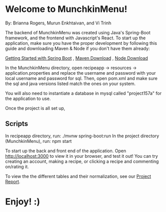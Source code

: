 # Welcome to MunchkinMenu!
By: Brianna Rogers, Murun Enkhtaivan, and Vi Trinh

The backend of MunchkinMenu was created using Java's Spring-Boot framework, and the frontend with Javascript's React. To start up the application, make sure you have the proper development by following this guide and downloading Maven & Node if you don't have them already:

[Getting Started with Spring Boot](https://docs.spring.io/spring-boot/docs/current/reference/html/getting-started.html#:~:text=Spring%20Boot%20is%20compatible%20with,Homebrew%2C%20try%20brew%20install%20maven%20) , [Maven Download](https://maven.apache.org/download.cgi) , [Node Download](https://nodejs.org/en/)

In the MunchkinMenu directory, open recipeapp -> resources -> application.properties and replace the username and password with your local username and password for sql. Then, open pom.xml and make sure the sql and java versions listed match the ones on your system.

You will also need to instantiate a database in mysql called "project157a" for the application to use.

Once the project is all set up,

## Scripts

In recipeapp directory, run: ./mvnw spring-boot:run
In the project directory (MunchkinMenu), run: npm start

To start up the back and front end of the application.
Open [http://localhost:3000](http://localhost:3000) to view it in your browser, and test it out! You can try creating an account, making a recipe, or clicking a recipe and commenting on/rating it.

To view the the different tables and their normalization, see our [Project Report](https://docs.google.com/presentation/d/1xRaPS3pTx0bKNlxLpdGZACH39N6bx_QxXbmUECpMhsk/edit#slide=id.g1e2336377bb_1_0).

# Enjoy! :)


